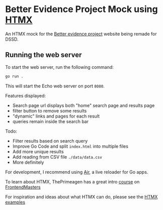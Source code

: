 # Better Evidence Project Mock using [HTMX](https://htmx.org/)
An HTMX mock for the [Better evidence project](https://gmustaging.savepointsoftware.com/#/search) website being remade for DSSD.

## Running the web server
To start the web server, run the following command:
```bash
go run .
```

This will start the Echo web server on port `8080`.

Features displayed:
- Search page url displays both "home" search page and results page
- filter button to remove some results
- "dynamic" links and pages for each result
- queries remain inside the search bar

Todo:
- Filter results based on search query
- Improve Go Code and split `index.html` into multiple files
- Add more unique results
- Add reading from CSV file `./data/data.csv`
- More definitely

For development, I recommend using [Air](https://github.com/air-verse/air), a live reloader for Go apps.

To learn about HTMX, ThePrimeagen has a great intro [course](https://frontendmasters.com/courses/htmx/) on [FrontendMasters](https://frontendmasters.com/)

For inspiration and ideas about what HTMX can do, please see the [HTMX examples](https://htmx.org/examples/)
